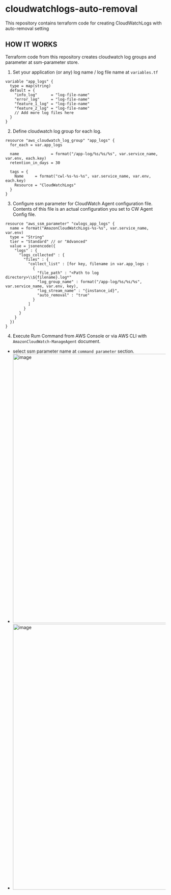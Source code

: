 # cloudwatchlogs-auto-removal
This repository contains terraform code for creating CloudWatchLogs with auto-removal setting

## HOW IT WORKS
Terraform code from this repository creates cloudwatch log groups and parameter at ssm-parameter store.
1. Set your application (or any) log name / log file name at `variables.tf`
```
variable "app_logs" {
  type = map(string)
  default = {
    "info_log"      = "log-file-name"
    "error_log"     = "log-file-name"
    "feature_1_log" = "log-file-name"
    "feature_2_log" = "log-file-name"
    // Add more log files here
  }
}

```
2. Define cloudwatch log group for each log.
```
resource "aws_cloudwatch_log_group" "app_logs" {
  for_each = var.app_logs

  name              = format("/app-log/%s/%s/%s", var.service_name, var.env, each.key)
  retention_in_days = 30

  tags = {
    Name     = format("cwl-%s-%s-%s", var.service_name, var.env, each.key)
    Resource = "CloudWatchLogs"
  }
}
```
3. Configure ssm parameter for CloudWatch Agent configuration file. Contents of this file is an actual configuration you set to CW Agent Config file.
```
resource "aws_ssm_parameter" "cwlogs_app_logs" {
  name = format("AmazonCloudWatchLogs-%s-%s", var.service_name, var.env)
  type = "String"
  tier = "Standard" // or "Advanced"
  value = jsonencode({
    "logs" : {
      "logs_collected" : {
        "files" : {
          "collect_list" : [for key, filename in var.app_logs :
            {
              "file_path" : "<Path to log directory>\\${filename}.log*"
              "log_group_name" : format("/app-log/%s/%s/%s", var.service_name, var.env, key),
              "log_stream_name" : "{instance_id}",
              "auto_removal" : "true"
            }
          ]
        }
      }
    }
  })
}
```

4. Execute Rum Command from AWS Console or via AWS CLI with `AmazonCloudWatch-ManageAgent` document.
  - select ssm parameter name at `command parameter` section.
  - <img width="844" alt="image" src="https://github.com/user-attachments/assets/7075c305-ccf6-4b50-b397-7653b8de5b3e">
  - <img width="833" alt="image" src="https://github.com/user-attachments/assets/796d8418-77fb-4a54-abf4-3fed71fc96fe">




